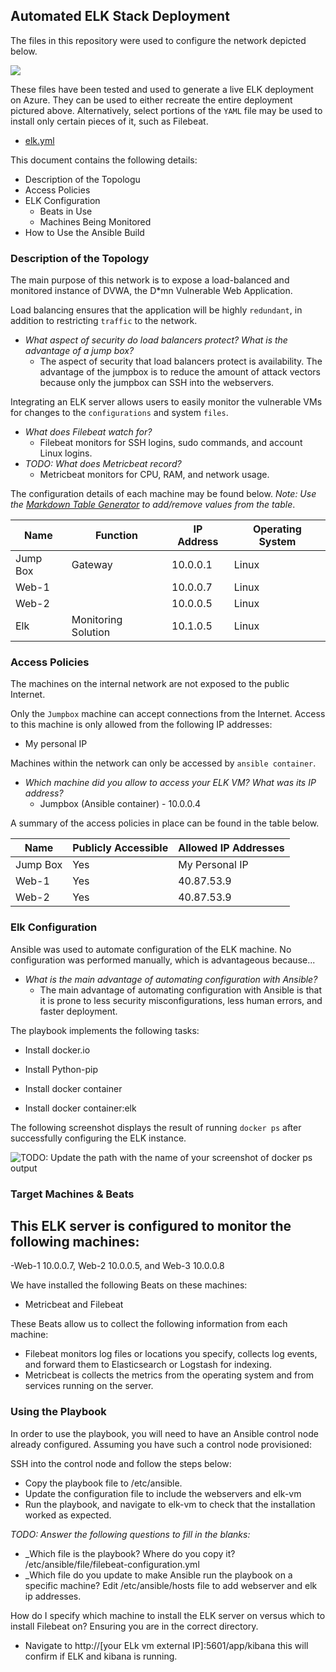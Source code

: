 ## Automated ELK Stack Deployment

The files in this repository were used to configure the network depicted below.

![](Diagrams/Elk-Diagram2.png)

These files have been tested and used to generate a live ELK deployment on Azure. They can be used to either recreate the entire deployment pictured above. Alternatively, select portions of the `YAML` file may be used to install only certain pieces of it, such as Filebeat.

  - [elk.yml](Ansible/elk.yml)

This document contains the following details:
- Description of the Topologu
- Access Policies
- ELK Configuration
  - Beats in Use
  - Machines Being Monitored
- How to Use the Ansible Build


### Description of the Topology

The main purpose of this network is to expose a load-balanced and monitored instance of DVWA, the D*mn Vulnerable Web Application.

Load balancing ensures that the application will be highly `redundant`, in addition to restricting `traffic` to the network.
- _What aspect of security do load balancers protect? What is the advantage of a jump box?_
  - The aspect of security that load balancers protect is availability. The advantage of the jumpbox is to reduce the amount of attack vectors because only the jumpbox can SSH into the webservers.

Integrating an ELK server allows users to easily monitor the vulnerable VMs for changes to the `configurations` and system `files`.
- _What does Filebeat watch for?_
  - Filebeat monitors for SSH logins, sudo commands, and account Linux logins.
- _TODO: What does Metricbeat record?_
  - Metricbeat monitors for CPU, RAM, and network usage.

The configuration details of each machine may be found below.
_Note: Use the [Markdown Table Generator](http://www.tablesgenerator.com/markdown_tables) to add/remove values from the table_.

| Name     | Function | IP Address | Operating System |
|----------|----------|------------|------------------|
| Jump Box | Gateway  | 10.0.0.1   | Linux            |
| Web-1    |          |        10.0.0.7    |     Linux             |
| Web-2    |          |   10.0.0.5        |       Linux           |
| Elk    | Monitoring Solution         |  10.1.0.5          |      Linux            |

### Access Policies

The machines on the internal network are not exposed to the public Internet. 

Only the `Jumpbox` machine can accept connections from the Internet. Access to this machine is only allowed from the following IP addresses:
 - My personal IP

Machines within the network can only be accessed by `ansible container`.
- _Which machine did you allow to access your ELK VM? What was its IP address?_
  - Jumpbox (Ansible container) - 10.0.0.4

A summary of the access policies in place can be found in the table below.

| Name     | Publicly Accessible | Allowed IP Addresses |
|----------|---------------------|----------------------|
| Jump Box | Yes          | My Personal IP   |
|  Web-1        |    Yes                 |    40.87.53.9                  |
|   Web-2       |      Yes               |        40.87.53.9              |

### Elk Configuration

Ansible was used to automate configuration of the ELK machine. No configuration was performed manually, which is advantageous because...
- _What is the main advantage of automating configuration with Ansible?_
  - The main advantage of automating configuration with Ansible is that it is prone to less security misconfigurations, less human errors, and faster deployment.

The playbook implements the following tasks:
- Install docker.io

- Install Python-pip
- Install docker container
- Install docker container:elk

The following screenshot displays the result of running `docker ps` after successfully configuring the ELK instance.

![TODO: Update the path with the name of your screenshot of docker ps output](Images/docker_ps_output.png)

### Target Machines & Beats
This ELK server is configured to monitor the following machines:
- 
-Web-1 10.0.0.7, Web-2 10.0.0.5, and Web-3 10.0.0.8


We have installed the following Beats on these machines:
- Metricbeat and Filebeat

These Beats allow us to collect the following information from each machine:
- Filebeat monitors log files or locations you specify, collects log events, and forward them to Elasticsearch or Logstash for indexing.
- Metricbeat is collects the metrics from the operating system and from services running on the server.

### Using the Playbook
In order to use the playbook, you will need to have an Ansible control node already configured. Assuming you have such a control node provisioned: 

SSH into the control node and follow the steps below:
- Copy the playbook file to /etc/ansible.
- Update the configuration file to include the webservers and elk-vm
- Run the playbook, and navigate to elk-vm to check that the installation worked as expected.

_TODO: Answer the following questions to fill in the blanks:_
- _Which file is the playbook? Where do you copy it? /etc/ansible/file/filebeat-configuration.yml
- _Which file do you update to make Ansible run the playbook on a specific machine? Edit /etc/ansible/hosts file to add webserver and elk ip addresses.

 How do I specify which machine to install the ELK server on versus which to install Filebeat on? Ensuring you are in the correct directory.
 
- Navigate to http://[your ELk vm external IP]:5601/app/kibana this will confirm if ELK and kibana is running.
